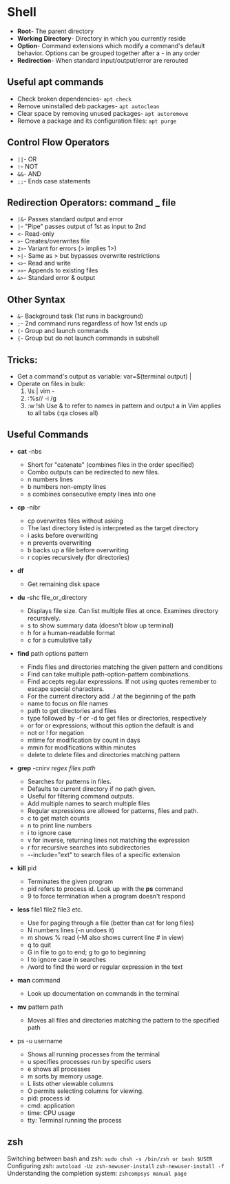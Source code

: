 # Shell

* **Root**- The parent directory
* **Working Directory**- Directory in which you currently reside
* **Option**- Command extensions which modify a command's default behavior. Options can be grouped together after a - in any order
* **Redirection**- When standard input/output/error are rerouted

## Useful apt commands

* Check broken dependencies- `apt check`
* Remove uninstalled deb packages- `apt autoclean`
* Clear space by removing unused packages- `apt autoremove`
* Remove a package and its configuration files: `apt purge`

## Control Flow Operators

* `||`- OR
* `!`- NOT
* `&&`- AND
* `;;`- Ends case statements

## Redirection Operators: command _ file

* `|&`- Passes standard output and error
* `|`- "Pipe" passes output of 1st as input to 2nd
* `<`- Read-only
* `>`- Creates/overwrites file
* `2>`- Variant for errors (> implies 1>)
* `>|`- Same as > but bypasses overwrite restrictions
* `<>`- Read and write
* `>>`- Appends to existing files
* `&>`- Standard error & output

## Other Syntax

* `&`- Background task (1st runs in background)
* `;`- 2nd command runs regardless of how 1st ends up
* `(`- Group and launch commands
* `{`- Group but do not launch commands in subshell

## Tricks:

* Get a command's output as variable: var=$(terminal output) | <command>
* Operate on files in bulk:
    1. \ls | vim -
    2. :%s/<names>/<command> -i <pattern> <output>/g
    3. :w !sh
    Use & to refer to names in pattern and output
    a in Vim applies to all tabs (:qa closes all)

## Useful Commands

* **cat** -nbs
    * Short for "catenate" (combines files in the order specified)
    * Combo outputs can be redirected to new files.
    * n numbers lines
    * b numbers non-empty lines
    * s combines consecutive empty lines into one

* **cp** -nibr
    * cp overwrites files without asking
    * The last directory listed is interpreted as the target directory
    * i asks before overwriting
    * n prevents overwriting
    * b backs up a file before overwriting
    * r copies recursively (for directories)

* **df**
    * Get remaining disk space

* **du** -shc file_or_directory
    * Displays file size. Can list multiple files at once. Examines directory recursively.
    * s to show summary data (doesn't blow up terminal)
    * h for a human-readable format
    * c for a cumulative tally

* **find** path options pattern
    * Finds files and directories matching the given pattern and conditions
    * Find can take multiple path-option-pattern combinations.
    * Find accepts regular expressions. If not using quotes remember to escape special characters.
    * For the current directory add ./ at the beginning of the path
    * name to focus on file names
    * path to get directories and files
    * type followed by -f or -d to get files or directories, respectively
    * or for or expressions; without this option the default is and
    * not or \! for negation
    * mtime for modification by count in days
    * mmin for modifications within minutes
    * delete to delete files and directories matching pattern

* **grep** -cnirv _regex_  _files_ _path_
    * Searches for patterns in files.
    * Defaults to current directory if no path given.
    * Useful for filtering command outputs.
    * Add multiple names to search multiple files
    * Regular expressions are allowed for patterns, files and path.
    * c to get match counts
    * n to print line numbers
    * i to ignore case
    * v for inverse, returning lines not matching the expression
    * r for recursive searches into subdirectories
    * --include="ext" to search files of a specific extension

* **kill** pid
    * Terminates the given program
    * pid refers to process id. Look up with the **ps** command
    * 9 to force termination when a program doesn't respond

* **less** file1 file2 file3 etc.
    * Use for paging through a file (better than cat for long files)
    * N numbers lines (-n undoes it)
    * m shows % read (-M also shows current line # in view)
    * q to quit
    * G in file to go to end; g to go to beginning
    * I to ignore case in searches
    * /word to find the word or regular expression in the text

* **man** command
    * Look up documentation on commands in the terminal

* **mv** pattern path
    * Moves all files and directories matching the pattern to the specified path

* ps -u username
    * Shows all running processes from the terminal
    * u specifies processes run by specific users
    * e shows all processes
    * m sorts by memory usage.
    * L lists other viewable columns
    * O permits selecting columns for viewing.
    * pid: process id
    * cmd: application
    * time: CPU usage
    * tty: Terminal running the process

## zsh

Switching between bash and zsh: `sudo chsh -s /bin/zsh or bash $USER`
Configuring zsh: `autoload -Uz zsh-newuser-install`
`zsh-newuser-install -f`
Understanding the completion system: `zshcompsys manual page`

